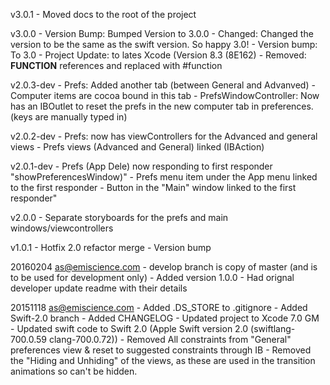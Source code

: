 v3.0.1
    - Moved docs to the root of the project

v3.0.0
    - Version Bump: Bumped Version to 3.0.0
    - Changed: Changed the version to be the same as the swift version. So happy 3.0!
    - Version bump: To 3.0
    - Project Update: to lates Xcode (Version 8.3 (8E162)
    - Removed: __FUNCTION__ references and replaced with #function

v2.0.3-dev
    - Prefs: Added another tab (between General and Advanved) - Computer
                    items are cocoa bound in this tab
    - PrefsWindowController: Now has an IBOutlet to reset the prefs in the new
                    computer tab in preferences. (keys are manually typed in)

v2.0.2-dev
    - Prefs: now has viewControllers for the Advanced and general views
    - Prefs views (Advanced and General) linked (IBAction)

v2.0.1-dev
    - Prefs (App Dele) now responding to first responder
            "showPreferencesWindow)"
    - Prefs menu item under the App menu linked to the first responder
    - Button in the "Main" window linked to the first responder"

v2.0.0
    - Separate storyboards for the prefs and main windows/viewcontrollers

v1.0.1
    - Hotfix 2.0 refactor merge
    - Version bump


20160204 as@emiscience.com
    - develop branch is copy of master (and is to be used for development only)
    - Added version 1.0.0
    - Had orignal developer update readme with their details


20151118 as@emiscience.com
    - Added .DS_STORE to .gitignore
    - Added Swift-2.0 branch
    - Added CHANGELOG
    - Updated project to Xcode 7.0 GM
    - Updated swift code to Swift 2.0 (Apple Swift version 2.0 (swiftlang-700.0.59 clang-700.0.72))
    - Removed All constraints from "General" preferences view & reset to suggested constraints through IB
    - Removed the "Hiding and Unhiding" of the views, as these are used in the transition animations so can't be hidden.
